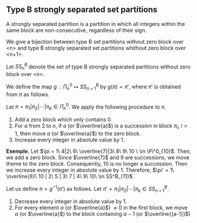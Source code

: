 ## Type B strongly separated set partitions
A strongly separated partition is a partition in which all integers within the same block are non-consecutive, regardless of their sign.

We give a bijection between type B set partitions without zero block over \<n> and type B strongly separated set partitions whithout zero block over <n+1>.

Let $SS^B_n$ denote the set of type B strongly separated partitions without zero block over \<n>.

We define the map $g\ : \Pi^0_n \mapsto SS^B_{n+1}$ by $g(\pi) = \pi'$, where $\pi'$ is obtained from $\pi$ as follows.

Let $\pi = \pi_1 | \pi_2 | \cdots | \pi_k \in \Pi^0_n$. We apply the following procedure to $\pi$.

1. Add a zero block which only contains $0$.
2. For $a$ from $2$ to $n$, if $a$ (or $\overline{a}$) is a succession in block $\pi_i$, $i>1$, then move $a$ (or $\overline{a}$) to the zero block.
3. Increase every integer in absolute value by $1$.

**Exemple.** Let $\pi = 1\ 4|2\ 6\ \overline{7}|3\ 8\ 9\ 10 \ \in \Pi^0_{10}$. Then, we add a zero block. Since $\overline{7}$ and $9$ are successions, we move theme to the zero block. Consequently, $10$ is no longer a succession. Then we increase every integer in absolute value by 1. Therefore, $\pi' = 1\ \overline{8}\ 10 | 2\ 5 | 3\ 7 | 4\ 9\ 10\ \in SS^B_{11}$.

Let us define $\pi = g^{-1}(\pi')$ as follows. Let $\pi' = \pi_1 | \pi_2 | \cdots | \pi_k \in SS^B_{n+1}$.

1. Decrease every integer in absolute value by 1.
2. For every element $a$ (or $\overline{a}$) $\ne 0$ in the first block, we move $a$ (or $\overline{a}$) to the block containing $a-1$ (or $\overline{{a-1}}$)  
